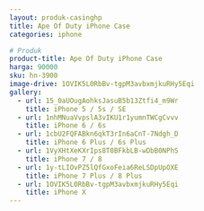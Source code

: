 ```yaml
---
layout: produk-casinghp
title: Ape Of Duty iPhone Case
categories: iphone

# Produk
product-title: Ape Of Duty iPhone Case
harga: 90000
sku: hn-3900
image-drive: 1OVIK5L0RbBv-tgpM3avbxmjkuRHy5Eqi
gallery:
  - url: 15_0aUOugAohksJasuB5b13Ztfi4_m9Wr
    title: iPhone 5 / 5s / SE
  - url: 1nhMNuaVvpslA3vIKU1r1yumnTWCgCvvv
    title: iPhone 6 / 6s
  - url: 1cbU2FQFABkn6qkT3rIn6aCnT-7Ndgh_D
    title: iPhone 6 Plus / 6s Plus
  - url: 1VyXHtXeKXrIps8T0BFkbLB-wDbB0NPhS
    title: iPhone 7 / 8
  - url: 1y-tLIOvPZ5lQfGxoFeia6ReLSDpUpOXE
    title: iPhone 7 Plus / 8 Plus
  - url: 1OVIK5L0RbBv-tgpM3avbxmjkuRHy5Eqi
    title: iPhone X
---
```

